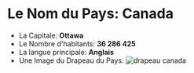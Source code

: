 # Le Nom du Pays: **Canada**
* La Capitale: **Ottawa**
* Le Nombre d'habitants: **36 286 425**
* La langue principale: **Anglais**
* Une Image du Drapeau du Pays: ![drapeau canada](http://fonds-ecran.widewallpapershd.info/file/235/728x410/16:9/drapeau-du-canada_1313652293.jpg)